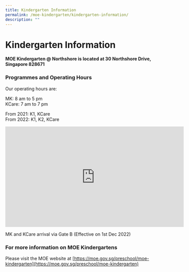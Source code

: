 ```yaml
---
title: Kindergarten Information
permalink: /moe-kindergarten/kindergarten-information/
description: ""
---
```

# **Kindergarten Information**

**MOE Kindergarten @ Northshore is located at 30 Northshore Drive, Singapore 828671**

  

### Programmes and Operating Hours

Our operating hours are:

MK: 8 am to 5 pm   
KCare: 7 am to 7 pm


From 2021: K1, KCare   
From 2022: K1, K2, KCare

  
<iframe width="560" height="315" src="https://www.youtube.com/embed/-oj-8s9H49k?wmode=transparent&amp;playlist=-oj-8s9H49k&amp;loop=1" title="YouTube video player" frameborder="0" allow="accelerometer; autoplay; clipboard-write; encrypted-media; gyroscope; picture-in-picture" allowfullscreen=""></iframe>

MK and KCare arrival via Gate B (Effective on 1st Dec 2022)

### For more information on MOE Kindergartens

Please visit the MOE website at&nbsp;[https://moe.gov.sg/preschool/moe-kindergarten](https://moe.gov.sg/preschool/moe-kindergarten)